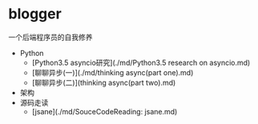 # blogger
一个后端程序员的自我修养

+   Python
    +   [Python3.5 asyncio研究](./md/Python3.5 research on asyncio.md)
    +   [聊聊异步(一)](./md/thinking async(part one).md)
    +   [聊聊异步(二)](thinking async(part two).md) 
+   架构
+   源码走读
    +   [jsane](./md/SouceCodeReading: jsane.md)